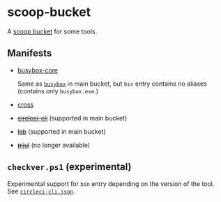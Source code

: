 # scoop-bucket

A [scoop bucket](https://github.com/lukesampson/scoop/wiki/Buckets) for some
tools.

## Manifests

- [busybox-core](https://frippery.org/busybox)

    Same as [`busybox`](https://github.com/lukesampson/scoop/blob/master/bucket/busybox.json)
    in main bucket, but `bin` entry contains no aliases (contains only
    `busybox.exe`.)
- [cross](https://github.com/cross-rs/cross)
- ~~[circleci-cli](https://circleci.com/docs/2.0/local-cli/)~~ (supported in main bucket)
- ~~[lab](https://zaquestion.github.io/lab/)~~ (supported in main bucket)
- ~~[pijul](https://pijul.org/)~~ (no longer available)

## `checkver.ps1` (experimental)

Experimental support for `bin` entry depending on the version of the tool. See
[`circleci-cli.json`](https://github.com/GNQG/scoop-bucket/blob/169c51f/bucket/circleci-cli.json).
